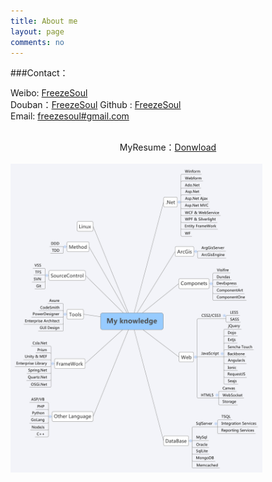 ```yaml
---
title: About me
layout: page
comments: no
---
```


###Contact：        

Weibo: [FreezeSoul](http://weibo.com/1481864575)  
Douban：[FreezeSoul](http://www.douban.com/people/FreezeSoul/) 
Github : [FreezeSoul](https://github.com/freezesoul)  
Email: [freezesoul#gmail.com](mailto:freezesoul@gmail.com)     
<br/>
<center>
	MyResume：<a href="/files/NoResume">Donwload</a>
</center>
<br/>
<img src="/files/My knowledge.svg" width="80%">

